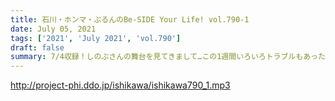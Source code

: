 ```yaml
---
title: 石川・ホンマ・ぶるんのBe-SIDE Your Life! vol.790-1
date: July 05, 2021
tags: ['2021', 'July 2021', 'vol.790']
draft: false
summary: 7/4収録！しのぶさんの舞台を見てきまして…この1週間いろいろトラブルもあった石川さん。
---
```


http://project-phi.ddo.jp/ishikawa/ishikawa790_1.mp3
